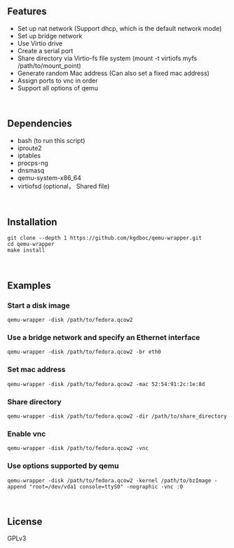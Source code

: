 ## Features
* Set up nat network (Support dhcp, which is the default network mode)
* Set up bridge network
* Use Virtio drive
* Create a serial port
* Share directory via Virtio-fs file system (mount -t virtiofs myfs /path/to/mount_point)
* Generate random Mac address (Can also set a fixed mac address)
* Assign ports to vnc in order
* Support all options of qemu
<br/>

## Dependencies
* bash (to run this script)
* iproute2
* iptables
* procps-ng
* dnsmasq
* qemu-system-x86_64
* virtiofsd (optional， Shared file)
<br/>

## Installation
    git clone --depth 1 https://github.com/kgdboc/qemu-wrapper.git
    cd qemu-wrapper
    make install
<br/>


## Examples
### Start a disk image
    qemu-wrapper -disk /path/to/fedora.qcow2

### Use a bridge network and specify an Ethernet interface 
    qemu-wrapper -disk /path/to/fedora.qcow2 -br eth0

### Set mac address
    qemu-wrapper -disk /path/to/fedora.qcow2 -mac 52:54:91:2c:1e:8d

### Share directory
    qemu-wrapper -disk /path/to/fedora.qcow2 -dir /path/to/share_directory

### Enable vnc
    qemu-wrapper -disk /path/to/fedora.qcow2 -vnc

### Use options supported by qemu
    qemu-wrapper -disk /path/to/fedora.qcow2 -kernel /path/to/bzImage -append "root=/dev/vda1 console=ttyS0" -nographic -vnc :0
<br/>

## License
GPLv3
